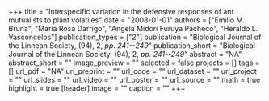 +++
title = "Interspecific variation in the defensive responses of ant mutualists to plant volatiles"
date = "2008-01-01"
authors = ["Emilio M. Bruna", "Maria Rosa Darrigo", "Angela Midori Furuya Pacheco", "Heraldo L. Vasconcelos"]
publication_types = ["2"]
publication = "Biological Journal of the Linnean Society, (94), 2, _pp. 241--249_"
publication_short = "Biological Journal of the Linnean Society, (94), 2, _pp. 241--249_"
abstract = "NA"
abstract_short = ""
image_preview = ""
selected = false
projects = []
tags = []
url_pdf = "NA"
url_preprint = ""
url_code = ""
url_dataset = ""
url_project = ""
url_slides = ""
url_video = ""
url_poster = ""
url_source = ""
math = true
highlight = true
[header]
image = ""
caption = ""
+++
